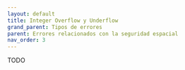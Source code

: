 ```yaml
---
layout: default
title: Integer Overflow y Underflow
grand_parent: Tipos de errores
parent: Errores relacionados con la seguridad espacial
nav_order: 3
---
```



TODO